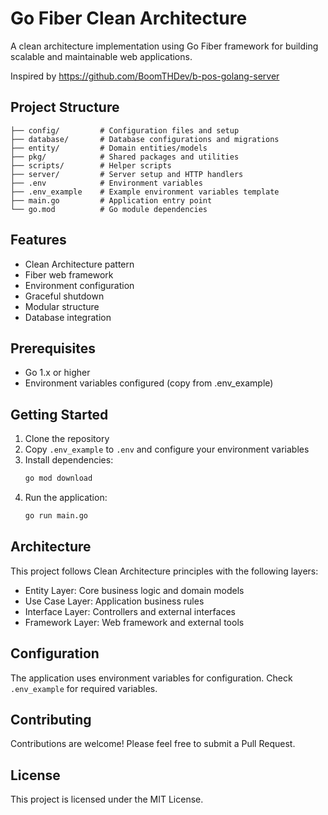 # Go Fiber Clean Architecture

A clean architecture implementation using Go Fiber framework for building scalable and maintainable web applications.

Inspired by https://github.com/BoomTHDev/b-pos-golang-server

## Project Structure

```
├── config/         # Configuration files and setup
├── database/       # Database configurations and migrations
├── entity/         # Domain entities/models
├── pkg/            # Shared packages and utilities
├── scripts/        # Helper scripts
├── server/         # Server setup and HTTP handlers
├── .env            # Environment variables
├── .env_example    # Example environment variables template
├── main.go         # Application entry point
└── go.mod          # Go module dependencies
```

## Features

- Clean Architecture pattern
- Fiber web framework
- Environment configuration
- Graceful shutdown
- Modular structure
- Database integration

## Prerequisites

- Go 1.x or higher
- Environment variables configured (copy from .env_example)

## Getting Started

1. Clone the repository
2. Copy `.env_example` to `.env` and configure your environment variables
3. Install dependencies:
   ```bash
   go mod download
   ```
4. Run the application:
   ```bash
   go run main.go
   ```

## Architecture

This project follows Clean Architecture principles with the following layers:

- Entity Layer: Core business logic and domain models
- Use Case Layer: Application business rules
- Interface Layer: Controllers and external interfaces
- Framework Layer: Web framework and external tools

## Configuration

The application uses environment variables for configuration. Check `.env_example` for required variables.

## Contributing

Contributions are welcome! Please feel free to submit a Pull Request.

## License

This project is licensed under the MIT License.